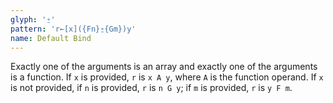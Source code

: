 ```yaml
---
glyph: '⍛'
pattern: 'r←[x]({Fn}⍛{Gm})y'
name: Default Bind
---
```


Exactly one of the arguments is an array and exactly one of the arguments is a function. If `x` is provided, `r` is `x A y`, where `A` is the function operand. If `x` is not provided, if `n` is provided, `r` is `n G y`; if `m` is provided, `r` is `y F m`.